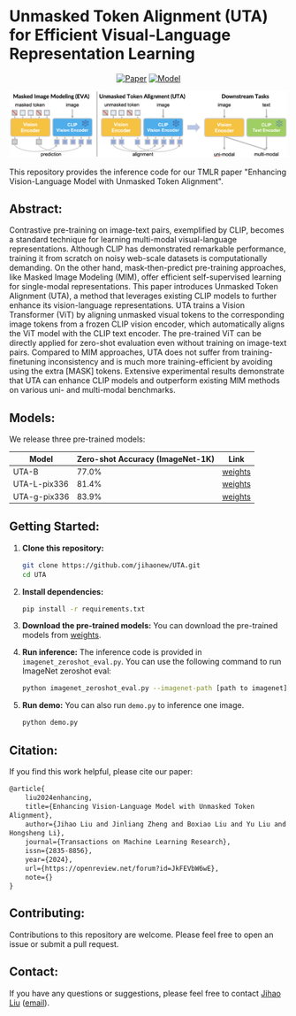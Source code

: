 # Unmasked Token Alignment (UTA) for Efficient Visual-Language Representation Learning

<div align="center">

[![Paper](https://img.shields.io/badge/cs.CV-2405.19009-b31b1b?logo=arxiv&logoColor=red)](https://arxiv.org/abs/2405.19009) [![Model](https://img.shields.io/badge/%F0%9F%A4%97%20Model-UTA-blue)](https://huggingface.co/jjjjh/UTA)

![teaser](images/pipeline.png)

</div>

This repository provides the inference code for our TMLR paper "Enhancing Vision-Language Model with Unmasked Token Alignment".

## **Abstract:**

Contrastive pre-training on image-text pairs, exemplified by CLIP, becomes a standard technique for learning multi-modal visual-language representations. Although CLIP has demonstrated remarkable performance, training it from scratch on noisy web-scale datasets is computationally demanding. On the other hand, mask-then-predict pre-training approaches, like Masked Image Modeling (MIM), offer efficient self-supervised learning for single-modal representations. This paper introduces Unmasked Token Alignment (UTA), a method that leverages existing CLIP models to further enhance its vision-language representations. UTA trains a Vision Transformer (ViT) by aligning unmasked visual tokens to the corresponding image tokens from a frozen CLIP vision encoder, which automatically aligns the ViT model with the CLIP text encoder. The pre-trained ViT can be directly applied for zero-shot evaluation even without training on image-text pairs. Compared to MIM approaches, UTA does not suffer from training-finetuning inconsistency and is much more training-efficient by avoiding using the extra [MASK] tokens. Extensive experimental results demonstrate that UTA can enhance CLIP models and outperform existing MIM methods on various uni- and multi-modal benchmarks.

## **Models:**

We release three pre-trained models:

| Model | Zero-shot Accuracy (ImageNet-1K) | Link |
|----|----|----|
| UTA-B | 77.0% | [weights](https://huggingface.co/jjjjh/UTA/tree/main/checkpoints) |
| UTA-L-pix336 | 81.4% | [weights](https://huggingface.co/jjjjh/UTA/tree/main/checkpoints) |
| UTA-g-pix336 | 83.9% | [weights](https://huggingface.co/jjjjh/UTA/tree/main/checkpoints) |

## **Getting Started:**

1. **Clone this repository:**
   ```bash
   git clone https://github.com/jihaonew/UTA.git
   cd UTA
   ```

2. **Install dependencies:**
   ```bash
   pip install -r requirements.txt
   ```

3. **Download the pre-trained models:**
   You can download the pre-trained models from [weights](https://huggingface.co/jjjjh/UTA/tree/main/checkpoints).

4. **Run inference:**
   The inference code is provided in `imagenet_zeroshot_eval.py`. You can use the following command to run ImageNet zeroshot eval:
   ```bash
   python imagenet_zeroshot_eval.py --imagenet-path [path to imagenet] --model [model name] --ckpt-path [path to checkpoint]
   ```

5. **Run demo:**
   You can also run `demo.py` to inference one image.
   ```bash
   python demo.py
   ```

## **Citation:**

If you find this work helpful, please cite our paper:

```
@article{
    liu2024enhancing,
    title={Enhancing Vision-Language Model with Unmasked Token Alignment},
    author={Jihao Liu and Jinliang Zheng and Boxiao Liu and Yu Liu and Hongsheng Li},
    journal={Transactions on Machine Learning Research},
    issn={2835-8856},
    year={2024},
    url={https://openreview.net/forum?id=JkFEVbW6wE},
    note={}
}
```

## **Contributing:**

Contributions to this repository are welcome. Please feel free to open an issue or submit a pull request.

## **Contact:**

If you have any questions or suggestions, please feel free to contact [Jihao Liu](https://jihaonew.github.io/) ([email](mailto:jihaoliu@link.cuhk.edu.hk)).
